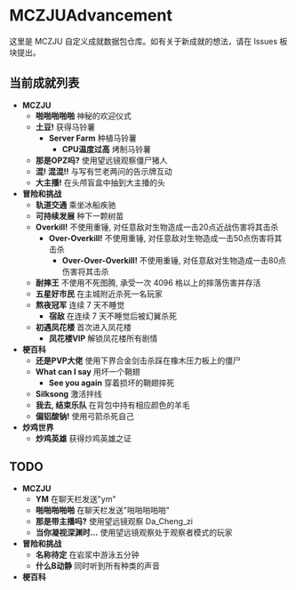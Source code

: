 # MCZJUAdvancement

这里是 MCZJU 自定义成就数据包仓库。如有关于新成就的想法，请在 Issues 板块提出。

## 当前成就列表

- **MCZJU**
  - **啪啪啪啪啪**
    神秘的欢迎仪式
  - **土豆!**
    获得马铃薯
    - **Server Farm**
      种植马铃薯
      - **CPU温度过高**
        烤制马铃薯
  - **那是OPZ吗?**
    使用望远镜观察僵尸猪人
  - **混! 混混!!**
    与写有竺老两问的告示牌互动
  - **大主播!**
    在头颅盲盒中抽到大主播的头
- **冒险和挑战**
  - **轨道交通**
    乘坐冰船疾驰
  - **可持续发展**
    种下一颗树苗
  - **Overkill!**
    不使用重锤, 对任意敌对生物造成一击20点近战伤害将其击杀
    - **Over-Overkill!**
      不使用重锤, 对任意敌对生物造成一击50点伤害将其击杀
      - **Over-Over-Overkill!**
        不使用重锤, 对任意敌对生物造成一击80点伤害将其击杀
  - **耐摔王**
    不使用不死图腾, 承受一次 4096 格以上的摔落伤害并存活
  - **五星好市民**
    在主城附近杀死一名玩家
  - **熬夜冠军**
    连续 7 天不睡觉
    - **宿敌**
      在连续 7 天不睡觉后被幻翼杀死
  - **初遇凤花楼**
    首次进入凤花楼
    - **凤花楼VIP**
      解锁凤花楼所有剧情
- **梗百科**
  - **还是PVP大佬**
    使用下界合金剑击杀踩在橡木压力板上的僵尸
  - **What can I say**
    用坏一个鞘翅
    - **See you again**
      穿着损坏的鞘翅摔死
  - **Silksong**
    激活拌线
  - **我去, 结束乐队**
    在背包中持有相应颜色的羊毛
  - **偏铝酸钠!**
    使用弓箭杀死自己
- **炒鸡世界**
  - **炒鸡英雄**
    获得炒鸡英雄之证

## TODO

- **MCZJU**
  - **YM**
    在聊天栏发送"ym"
  - **啪啪啪啪啪**
    在聊天栏发送"啪啪啪啪啪"
  - **那是带主播吗?**
    使用望远镜观察 Da_Cheng_zi
  - **当你凝视深渊时...**
    使用望远镜观察处于观察者模式的玩家
- **冒险和挑战**
  - **名称待定**
    在岩浆中游泳五分钟
  - **什么B动静**
    同时听到所有种类的声音
- **梗百科**
